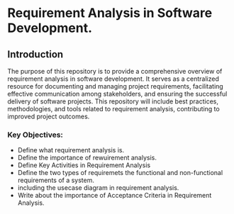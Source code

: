# Requirement Analysis in Software Development.

## Introduction

The purpose of this repository is to provide a comprehensive overview of requirement analysis in software development. It serves as a centralized resource for documenting and managing project requirements, facilitating effective communication among stakeholders, and ensuring the successful delivery of software projects. This repository will include best practices, methodologies, and tools related to requirement analysis, contributing to improved project outcomes.

### **Key Objectives:**

- Define what requirement analysis is.
- Define the importance of rewuirement analysis.
- Define Key Activities in Requirement Analysis
- Define the two types of requiremets the functional and non-functional requirements of a system.
- including the usecase diagram in requirement analysis.
- Write about the importance of Acceptance Criteria in Requirement Analysis.
